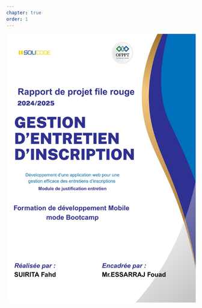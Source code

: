 ```yaml
---
chapter: true
order: 1
---
```


<img src="../assets/img/Page_de_gard.jpg" alt="Carte d’empathie" width="680">
